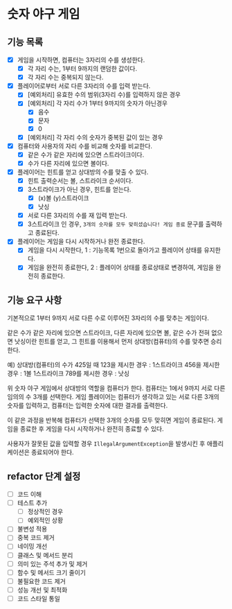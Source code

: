 # 숫자 야구 게임 
## 기능 목록
- [X] 게임을 시작하면, 컴퓨터는 3자리의 수를 생성한다.
  - [X] 각 자리 수는, 1부터 9까지의 랜덤한 값이다.
  - [X] 각 자리 수는 중복되지 않는다.

- [X] 플레이어로부터 서로 다른 3자리의 수를 입력 받는다.
  - [X] [예외처리] 유효한 수의 범위(3자리 수)를 입력하지 않은 경우
  - [X] [예외처리] 각 자리 수가 1부터 9까지의 숫자가 아닌경우
    - [X] 음수
    - [X] 문자
    - [X] 0
  - [X] [예외처리] 각 자리 수의 숫자가 중복된 값이 있는 경우

- [X] 컴퓨터와 사용자의 자리 수를 비교해 숫자를 비교한다.
  - [X] 같은 수가 같은 자리에 있으면 스트라이크이다.
  - [X] 수가 다른 자리에 있으면 볼이다.

- [X] 플레이어는 힌트를 얻고 상대방의 수를 맞출 수 있다.
  - [X] 힌트 출력순서는 볼, 스트라이크 순서이다.
  - [X] 3스트라이크가 아닌 경우, 힌트를 얻는다.
    - [X] (x)볼 (y)스트라이크 
    - [X] 낫싱
  - [X] 서로 다른 3자리의 수를 재 입력 받는다.
  - [X] 3스트라이크 인 경우, `3개의 숫자를 모두 맞히셨습니다! 게임 종료` 문구를 출력하고 종료된다.

- [X] 플레이어는 게임을 다시 시작하거나 완전 종료한다.
  - [X] 게임을 다시 시작한다, 1 : 기능목록 1번으로 돌아가고 플레이어 상태를 유지한다. 
  - [x] 게임을 완전히 종료한다, 2 : 플레이어 상태를 종료상태로 변경하여, 게임을 완전히 종료한다.
  
## 기능 요구 사항
기본적으로 1부터 9까지 서로 다른 수로 이루어진 3자리의 수를 맞추는 게임이다.

같은 수가 같은 자리에 있으면 스트라이크,
다른 자리에 있으면 볼,
같은 수가 전혀 없으면 낫싱이란 힌트를 얻고,
그 힌트를 이용해서 먼저 상대방(컴퓨터)의 수를 맞추면 승리한다.

예) 상대방(컴퓨터)의 수가 425일 때
123을 제시한 경우 : 1스트라이크
456을 제시한 경우 : 1볼 1스트라이크
789를 제시한 경우 : 낫싱

위 숫자 야구 게임에서 상대방의 역할을 컴퓨터가 한다. 
컴퓨터는 1에서 9까지 서로 다른 임의의 수 3개를 선택한다. 
게임 플레이어는 컴퓨터가 생각하고 있는 서로 다른 3개의 숫자를 입력하고, 
컴퓨터는 입력한 숫자에 대한 결과를 출력한다.

이 같은 과정을 반복해 컴퓨터가 선택한 3개의 숫자를 모두 맞히면 게임이 종료된다.
게임을 종료한 후 게임을 다시 시작하거나 완전히 종료할 수 있다.

사용자가 잘못된 값을 입력할 경우 
`IllegalArgumentException`을 발생시킨 후 애플리케이션은 종료되어야 한다.

## refactor 단계 설정
- [ ] 코드 이해
- [ ] 테스트 추가
  - [ ] 정상적인 경우
  - [ ] 예외적인 상황
- [ ] 불변성 적용
- [ ] 중복 코드 제거
- [ ] 네이밍 개선
- [ ] 클래스 및 메서드 분리
- [ ] 의미 있는 주석 추가 및 제거
- [ ] 함수 및 메서드 크기 줄이기
- [ ] 불필요한 코드 제거
- [ ] 성능 개선 및 최적화
- [ ] 코드 스타일 통일